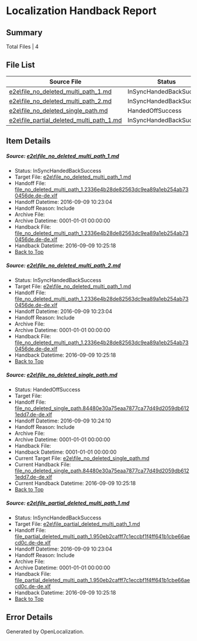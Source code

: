 # <a name='report-top'></a> Localization Handback Report

## Summary
 Total Files | 4

## File List
 Source File | Status | Details 
 ----------- | ------ | ------- 
 [e2e\file_no_deleted_multi_path_1.md](https://github.com/OpenLocalizationTestOrg/ol-test0/blob/aa89b354f99004d21fbe8edc25ba3c2591dff83e/e2e/file_no_deleted_multi_path_1.md) | InSyncHandedBackSuccess | [Details](#1bc9e328587d99ebbd5e93b6b16eafb94ff98f8a1)
 [e2e\file_no_deleted_multi_path_2.md](https://github.com/OpenLocalizationTestOrg/ol-test0/blob/f234b217a7ea02e139142c625699b39cc94fa7d9/e2e/file_no_deleted_multi_path_2.md) | InSyncHandedBackSuccess | [Details](#1bc9e328587d99ebbd5e93b6b16eafb94ff98f8a2)
 [e2e\file_no_deleted_single_path.md](https://github.com/OpenLocalizationTestOrg/ol-test0/blob/f234b217a7ea02e139142c625699b39cc94fa7d9/e2e/file_no_deleted_single_path.md) | HandedOffSuccess | [Details](#d6cbacec127f75a7dec83c196ee436db6761bed13)
 [e2e\file_partial_deleted_multi_path_1.md](https://github.com/OpenLocalizationTestOrg/ol-test0/blob/aa89b354f99004d21fbe8edc25ba3c2591dff83e/e2e/file_partial_deleted_multi_path_1.md) | InSyncHandedBackSuccess | [Details](#cc5c224c7f339f25338e8d9ad2e5684067f5aac74)

## Item Details
##### <a name='1bc9e328587d99ebbd5e93b6b16eafb94ff98f8a1'></a> Source: [e2e\file_no_deleted_multi_path_1.md](https://github.com/OpenLocalizationTestOrg/ol-test0/blob/aa89b354f99004d21fbe8edc25ba3c2591dff83e/e2e/file_no_deleted_multi_path_1.md)
* Status: InSyncHandedBackSuccess
* Target File: [e2e\file_no_deleted_multi_path_1.md](https://github.com/OpenLocalizationTestOrg/ol-test0-dede/blob/6aac344de964c75fb35066d7b0788170749f01ad/e2e/file_no_deleted_multi_path_1.md)
* Handoff File: [file_no_deleted_multi_path_1.2336e4b28de82563dc9ea89a1eb254ab730456de.de-de.xlf](https://github.com/OpenLocalizationTestOrg/ol-test0-handoff/blob/4b50c333168f6bc1aa71e9f88e95be0e309c0ace/ol-handoff/OpenLocalizationTestOrg/ol-test0-dede/yuwzho/mt/file_no_deleted_multi_path_1.2336e4b28de82563dc9ea89a1eb254ab730456de.de-de.xlf)
* Handoff Datetime: 2016-09-09 10:23:04
* Handoff Reason: Include
* Archive File: 
* Archive Datetime: 0001-01-01 00:00:00
* Handback File: [file_no_deleted_multi_path_1.2336e4b28de82563dc9ea89a1eb254ab730456de.de-de.xlf](https://github.com/OpenLocalizationTestOrg/ol-test0-handback/blob/9d0a25d7c2421e3ccd13aeabc2aa22c328251534/ol-handback/OpenLocalizationTestOrg/ol-test0-dede/yuwzho/mt/file_no_deleted_multi_path_1.2336e4b28de82563dc9ea89a1eb254ab730456de.de-de.xlf)
* Handback Datetime: 2016-09-09 10:25:18
* [Back to Top](#report-top)

##### <a name='1bc9e328587d99ebbd5e93b6b16eafb94ff98f8a2'></a> Source: [e2e\file_no_deleted_multi_path_2.md](https://github.com/OpenLocalizationTestOrg/ol-test0/blob/f234b217a7ea02e139142c625699b39cc94fa7d9/e2e/file_no_deleted_multi_path_2.md)
* Status: InSyncHandedBackSuccess
* Target File: [e2e\file_no_deleted_multi_path_1.md](https://github.com/OpenLocalizationTestOrg/ol-test0-dede/blob/6aac344de964c75fb35066d7b0788170749f01ad/e2e/file_no_deleted_multi_path_1.md)
* Handoff File: [file_no_deleted_multi_path_1.2336e4b28de82563dc9ea89a1eb254ab730456de.de-de.xlf](https://github.com/OpenLocalizationTestOrg/ol-test0-handoff/blob/4b50c333168f6bc1aa71e9f88e95be0e309c0ace/ol-handoff/OpenLocalizationTestOrg/ol-test0-dede/yuwzho/mt/file_no_deleted_multi_path_1.2336e4b28de82563dc9ea89a1eb254ab730456de.de-de.xlf)
* Handoff Datetime: 2016-09-09 10:23:04
* Handoff Reason: Include
* Archive File: 
* Archive Datetime: 0001-01-01 00:00:00
* Handback File: [file_no_deleted_multi_path_1.2336e4b28de82563dc9ea89a1eb254ab730456de.de-de.xlf](https://github.com/OpenLocalizationTestOrg/ol-test0-handback/blob/9d0a25d7c2421e3ccd13aeabc2aa22c328251534/ol-handback/OpenLocalizationTestOrg/ol-test0-dede/yuwzho/mt/file_no_deleted_multi_path_1.2336e4b28de82563dc9ea89a1eb254ab730456de.de-de.xlf)
* Handback Datetime: 2016-09-09 10:25:18
* [Back to Top](#report-top)

##### <a name='d6cbacec127f75a7dec83c196ee436db6761bed13'></a> Source: [e2e\file_no_deleted_single_path.md](https://github.com/OpenLocalizationTestOrg/ol-test0/blob/f234b217a7ea02e139142c625699b39cc94fa7d9/e2e/file_no_deleted_single_path.md)
* Status: HandedOffSuccess
* Target File: 
* Handoff File: [file_no_deleted_single_path.84480e30a75eaa7877ca77d49d2059db6121edd7.de-de.xlf](https://github.com/OpenLocalizationTestOrg/ol-test0-handoff/blob/d9ad3e8a95a61d5cd1cb7da41575481dbb8a75d3/ol-handoff/OpenLocalizationTestOrg/ol-test0-dede/yuwzho/mt/file_no_deleted_single_path.84480e30a75eaa7877ca77d49d2059db6121edd7.de-de.xlf)
* Handoff Datetime: 2016-09-09 10:24:10
* Handoff Reason: Include
* Archive File: 
* Archive Datetime: 0001-01-01 00:00:00
* Handback File: 
* Handback Datetime: 0001-01-01 00:00:00
* Current Target File: [e2e\file_no_deleted_single_path.md](https://github.com/OpenLocalizationTestOrg/ol-test0-dede/blob/6aac344de964c75fb35066d7b0788170749f01ad/e2e/file_no_deleted_single_path.md)
* Current Handback File: [file_no_deleted_single_path.84480e30a75eaa7877ca77d49d2059db6121edd7.de-de.xlf](https://github.com/OpenLocalizationTestOrg/ol-test0-handback/blob/9d0a25d7c2421e3ccd13aeabc2aa22c328251534/ol-handback/OpenLocalizationTestOrg/ol-test0-dede/yuwzho/mt/file_no_deleted_single_path.84480e30a75eaa7877ca77d49d2059db6121edd7.de-de.xlf)
* Current Handback Datetime: 2016-09-09 10:25:18
* [Back to Top](#report-top)

##### <a name='cc5c224c7f339f25338e8d9ad2e5684067f5aac74'></a> Source: [e2e\file_partial_deleted_multi_path_1.md](https://github.com/OpenLocalizationTestOrg/ol-test0/blob/aa89b354f99004d21fbe8edc25ba3c2591dff83e/e2e/file_partial_deleted_multi_path_1.md)
* Status: InSyncHandedBackSuccess
* Target File: [e2e\file_partial_deleted_multi_path_1.md](https://github.com/OpenLocalizationTestOrg/ol-test0-dede/blob/6aac344de964c75fb35066d7b0788170749f01ad/e2e/file_partial_deleted_multi_path_1.md)
* Handoff File: [file_partial_deleted_multi_path_1.950eb2cafff7c1eccbf1f4ff641b1cbe66aecd0c.de-de.xlf](https://github.com/OpenLocalizationTestOrg/ol-test0-handoff/blob/4b50c333168f6bc1aa71e9f88e95be0e309c0ace/ol-handoff/OpenLocalizationTestOrg/ol-test0-dede/yuwzho/mt/file_partial_deleted_multi_path_1.950eb2cafff7c1eccbf1f4ff641b1cbe66aecd0c.de-de.xlf)
* Handoff Datetime: 2016-09-09 10:23:04
* Handoff Reason: Include
* Archive File: 
* Archive Datetime: 0001-01-01 00:00:00
* Handback File: [file_partial_deleted_multi_path_1.950eb2cafff7c1eccbf1f4ff641b1cbe66aecd0c.de-de.xlf](https://github.com/OpenLocalizationTestOrg/ol-test0-handback/blob/9d0a25d7c2421e3ccd13aeabc2aa22c328251534/ol-handback/OpenLocalizationTestOrg/ol-test0-dede/yuwzho/mt/file_partial_deleted_multi_path_1.950eb2cafff7c1eccbf1f4ff641b1cbe66aecd0c.de-de.xlf)
* Handback Datetime: 2016-09-09 10:25:18
* [Back to Top](#report-top)


## Error Details

Generated by OpenLocalization.
